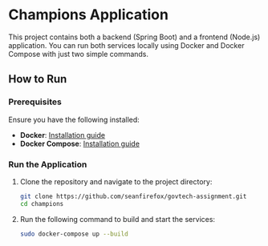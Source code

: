 # Champions Application

This project contains both a backend (Spring Boot) and a frontend (Node.js) application. You can run both services locally using Docker and Docker Compose with just two simple commands.

## How to Run

### Prerequisites

Ensure you have the following installed:

- **Docker**: [Installation guide](https://docs.docker.com/get-docker/)
- **Docker Compose**: [Installation guide](https://docs.docker.com/compose/install/)

### Run the Application

1. Clone the repository and navigate to the project directory:
   ```bash
   git clone https://github.com/seanfirefox/govtech-assignment.git
   cd champions

2. Run the following command to build and start the services:
    ```bash
    sudo docker-compose up --build
